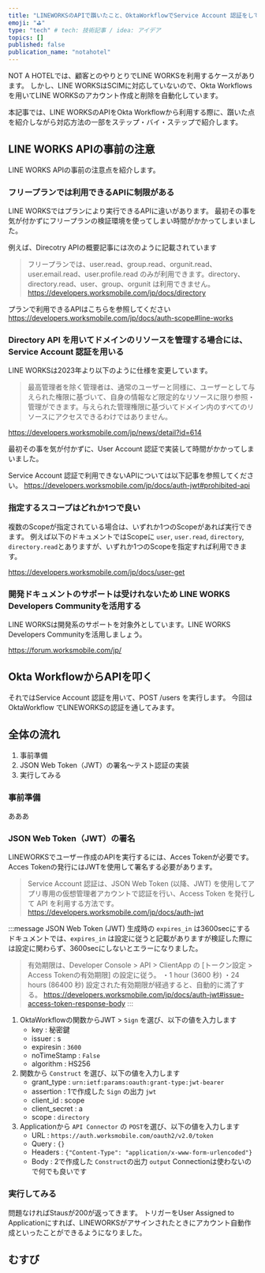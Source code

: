 ```yaml
---
title: "LINEWORKSのAPIで躓いたこと、OktaWorkflowでService Account 認証をしてみた"
emoji: "⛳"
type: "tech" # tech: 技術記事 / idea: アイデア
topics: []
published: false
publication_name: "notahotel"
---
```



NOT A HOTELでは、顧客とのやりとりでLINE WORKSを利用するケースがあります。
しかし、LINE WORKSはSCIMに対応していないので、Okta Workflowsを用いてLINE WORKSのアカウント作成と削除を自動化しています。

本記事では、LINE WORKSのAPIをOkta Workflowから利用する際に、躓いた点を紹介しながら対応方法の一部をステップ・バイ・ステップで紹介します。

## LINE WORKS APIの事前の注意

LINE WORKS APIの事前の注意点を紹介します。

### フリープランでは利用できるAPIに制限がある

LINE WORKSではプランにより実行できるAPIに違いがあります。
最初その事を気が付かずにフリープランの検証環境を使ってしまい時間がかかってしまいました。

例えば、Direcotry  APIの概要記事には次のように記載されています
>フリープランでは、user.read、group.read、orgunit.read、user.email.read、user.profile.read のみが利用できます。directory、directory.read、user、group、orgunit は利用できません。
https://developers.worksmobile.com/jp/docs/directory

プランで利用できるAPIはこちらを参照してください
https://developers.worksmobile.com/jp/docs/auth-scope#line-works

### Directory API を用いてドメインのリソースを管理する場合には、Service Account 認証を用いる

LINE WORKSは2023年より以下のように仕様を変更しています。

>最高管理者を除く管理者は、通常のユーザーと同様に、ユーザーとして与えられた権限に基づいて、自身の情報など限定的なリソースに限り参照・管理ができます。与えられた管理権限に基づいてドメイン内のすべてのリソースにアクセスできるわけではありません。

https://developers.worksmobile.com/jp/news/detail?id=614

最初その事を気が付かずに、User Account 認証で実装して時間がかかってしまいました。

Service Account 認証で利用できないAPIについては以下記事を参照してください。
https://developers.worksmobile.com/jp/docs/auth-jwt#prohibited-api

### 指定するスコープはどれか1つで良い

複数のScopeが指定されている場合は、いずれか1つのScopeがあれば実行できます。
例えば以下のドキュメントではScopeに `user`, `user.read`, `directory`, `directory.read`とありますが、いずれか1つのScopeを指定すれば利用できます。

https://developers.worksmobile.com/jp/docs/user-get

### 開発ドキュメントのサポートは受けれないため LINE WORKS Developers Communityを活用する

LINE WORKSは開発系のサポートを対象外としています。LINE WORKS Developers Communityを活用しましょう。

https://forum.worksmobile.com/jp/

## Okta WorkflowからAPIを叩く

それではService Account 認証を用いて、POST /users を実行します。
今回は OktaWorkflow でLINEWORKSの認証を通してみます。

## 全体の流れ

1. 事前準備
2. JSON Web Token（JWT）の署名〜テスト認証の実装
3. 実行してみる

### 事前準備

あああ

### JSON Web Token（JWT）の署名

LINEWORKSでユーザー作成のAPIを実行するには、Acces Tokenが必要です。Acces Tokenの発行にはJWTを使用して署名する必要があります。
>Service Account 認証は、JSON Web Token (以降、JWT) を使用してアプリ専用の仮想管理者アカウントで認証を行い、Access Token を発行して API を利用する方法です。
https://developers.worksmobile.com/jp/docs/auth-jwt

:::message
JSON Web Token (JWT) 生成時の `expires_in` は3600secにする
ドキュメントでは、`expires_in` は設定に従うと記載がありますが検証した際には設定に関わらず、3600secにしないとエラーになりました。
>有効期限は、Developer Console > API > ClientApp の [トークン設定 > Access Tokenの有効期限] の設定に従う。
>・1 hour (3600 秒)
>・24 hours (86400 秒)
>設定された有効期限が経過すると、自動的に満了する。
https://developers.worksmobile.com/jp/docs/auth-jwt#issue-access-token-response-body
:::

1. OktaWorkflowの関数からJWT > `Sign` を選び、以下の値を入力します
    - key : 秘密鍵
    - issuer : s
    - expiresin : `3600`
    - noTimeStamp : `False`
    - algorithm : HS256
2. 関数から `Construct` を選び、以下の値を入力します
    - grant_type : `urn:ietf:params:oauth:grant-type:jwt-bearer`
    - assertion : 1で作成した `Sign` の出力 `jwt`
    - client_id : scope
    - client_secret : a
    - scope : `directory`
3. Applicationから `API Connector` の `POST`を選び、以下の値を入力します
    - URL : `https://auth.worksmobile.com/oauth2/v2.0/token`
    - Query : `{}`
    - Headers : `{"Content-Type": "application/x-www-form-urlencoded"}`
    - Body : 2で作成した `Construct`の出力 `output`
    Connectionは使わないので何でも良いです

### 実行してみる

問題なければStausが200が返ってきます。
トリガーをUser Assigned to Applicationにすれば、LINEWORKSがアサインされたときにアカウント自動作成といったことができるようになりました。

## むすび


